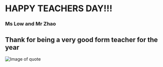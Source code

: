 # **HAPPY TEACHERS DAY!!!**
### Ms Low and Mr Zhao
## Thank for being a very good form teacher for the year
![Image of quote]()
